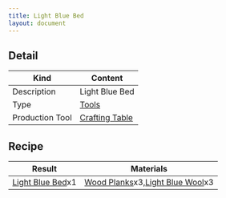 ```yaml
---
title: Light Blue Bed
layout: document
---
```

## Detail

|Kind|Content|
|---|---|
|Description|Light Blue Bed|
|Type|[Tools](Tools)|
|Production Tool|[Crafting Table](Crafting_Table)|

## Recipe

|Result|Materials|
|---|---|
|[Light Blue Bed](Light_Blue_Bed)x1|[Wood Planks](Wood_Planks)x3,[Light Blue Wool](Light_Blue_Wool)x3|
